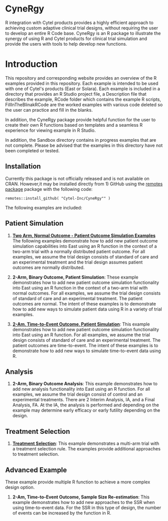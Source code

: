 # CyneRgy
R integration with Cytel products provides a highly efficient approach to achieving custom adaptive clinical trial designs, without requiring the user to develop an entire R Code base. CyneRgy is an R package to illustrate the synergy of using R and Cytel products for clinical trial simulation and provide the users with tools to help develop new functions.  


# Introduction 

This repository and corresponding website provides an overview of the R examples provided in this repository.  Each example is intended to be used with one of Cytel's products (East or Solara).  Each example is included in a directory that provides an R Studio project file, a Description file that describes the example,  RCode folder which contains the example R scripts, FillInTheBlinakRCode are the worked examples with various code deleted so the user can practice and fill in the blanks. 

In addition, the CyneRgy package provide helpful function for the user to create their own R functions based on templates and a seamless R experience for viewing example in R Studio.   

In addition, the Sandbox directory contains in progress examples that are not complete.  Please be advised that the examples in this directory have not been completed or tested. 


## Installation 
Currently this package is not officially released and is not available on CRAN.  However,it may be installed directly from 1) GitHub using the [remotes package](https://remotes.r-lib.org/) package with the following code:

```
remotes::install_github( "Cytel-Inc/CyneRgy"" )
```

The following examples are included:

## Patient Simulation 

1. **[Two Arm, Normal Outcome - Patient Outcome Simulation Examples](articles/2ArmNormalOutcomePatientSimulationDescription.html)**
The following examples demonstrate how to add new patient outcome simulation capabilities into East using an R function in the context of a two-arm trial with a normally distributed patient outcome. For all examples, we assume the trial design consists of standard of care and an experimental treatment and the trial design assumes patient outcomes are normally distributed.
1. **2-Arm, Binary Outcome, Patient Simulation**: These example demonstrates how to add new patient outcome simulation functionality into East using an R function in the context of a two-arm trial with normal outcomes. For all examples, we assume the trial design consists of standard of care and an experimental treatment.  The patient outcomes are normal.  The intent of these examples is to demonstrate how to add new ways to simulate patient data using R in a variety of trial examples.        

1. **[2-Am, Time-to-Event Outcome, Patient Simulation](articles/2ArmTimeToEventOutcomePatientSimulationDescription.html)**: This example demonstrates how to add new patient outcome simulation functionality into East using an R function.  For all examples, we assume the trial design consists of standard of care and an experimental treatment.  The patient outcomes are time-to-event.  The intent of these examples is to demonstrate how to add new ways to simulate time-to-event data using R.  

## Analysis 

1. **2-Arm, Binary Outcome Analysis**: This example demonstrates how to add new analysis functionality  into East using an R function.  For all examples, we assume the trial design consist of control and an experimental treatments. There are 2 Interim Analysis, IA, and a Final Analysis, FA. At the IA, the analysis is performed and depending on the example may determine early efficacy or early futility depending on the design.

## Treatment Selection 

1. **[Treatment Selection](articles/TreatmentSelectionDescription.html)**: This example demonstrates a multi-arm trial with a treatment selection rule.  The examples provide additional approaches to treatment selection. 

## Advanced Example
These example provide multiple R function to achieve a more complex design option. 

1. **2-Am, Time-to-Event Outcome, Sample Size Re-estimation**: This example demonstrates how to add new approaches to the SSR when using time-to-event data. For the SSR in this type of design, the number of events can be increased by the function in R.
